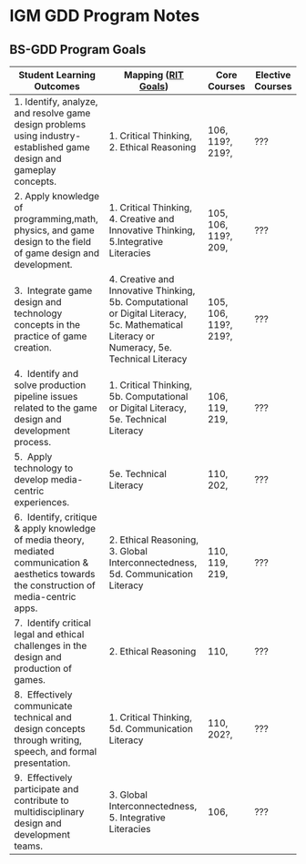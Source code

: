 # IGM GDD Program Notes

## BS-GDD Program Goals


Student Learning Outcomes | Mapping ([RIT Goals](https://www.rit.edu/academicaffairs/outcomes/institutional-assessment/essential-outcomes)) | Core Courses | Elective Courses
--- | --- | --- | ---
1.&nbsp;Identify, analyze, and resolve game design problems using industry-established game design and gameplay concepts. | 1. Critical Thinking, 2. Ethical Reasoning | 106, 119?, 219?,  | ???
2.&nbsp;Apply knowledge of programming,math, physics, and game design to the field of game design and development. | 1. Critical Thinking, 4. Creative and Innovative Thinking, 5.Integrative Literacies | 105, 106, 119?, 209,  | ???
3.&nbsp; Integrate game design and technology concepts in the practice of game creation. | 4. Creative and Innovative Thinking, 5b. Computational or Digital Literacy, 5c. Mathematical Literacy or Numeracy, 5e. Technical Literacy | 105, 106, 119?, 219?,  | ???
4.&nbsp; Identify and solve production pipeline issues related to the game design and development process. | 1. Critical Thinking, 5b. Computational or Digital Literacy, 5e. Technical Literacy | 106, 119, 219,  | ???
5.&nbsp; Apply technology to develop media-centric experiences. | 5e. Technical Literacy | 110, 202, | ???
6.&nbsp; Identify, critique & apply knowledge of media theory, mediated communication & aesthetics towards the construction of media-centric apps. | 2. Ethical Reasoning, 3. Global Interconnectedness, 5d. Communication Literacy | 110, 119, 219,  | ???
7.&nbsp; Identify critical legal and ethical challenges in the design and production of games. | 2. Ethical Reasoning | 110, | ???
8.&nbsp; Effectively communicate technical and design concepts through writing, speech, and formal presentation. | 1. Critical Thinking, 5d. Communication Literacy | 110, 202?, | ???
9.&nbsp; Effectively participate and contribute to multidisciplinary design and development teams. | 3. Global Interconnectedness, 5. Integrative Literacies | 106, | ???

